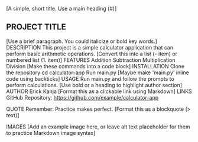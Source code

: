 [A simple, short title. Use a main heading (#)]

## PROJECT TITLE

[Use a brief paragraph. You could italicize or bold key words.]
DESCRIPTION
This project is a simple calculator application that can perform basic arithmetic operations.
[Convert this into a list (- item) or numbered list (1. item)]
FEATURES
Addition
Subtraction
Multiplication
Division
[Make these commands into a code block]
INSTALLATION
Clone the repository
cd calculator-app
Run main.py
[Maybe make 'main.py' inline code using backticks]
USAGE
Run main.py and follow the prompts to perform calculations.
[Use bold or a heading to highlight author section]
AUTHOR
Erick Kanja
[Format this as a clickable link using Markdown]
LINKS
GitHub Repository: https://github.com/example/calculator-app

QUOTE
Remember: Practice makes perfect.
[Format this as a blockquote (> text)]

IMAGES
[Add an example image here, or leave alt text placeholder for them to practice Markdown image syntax]
